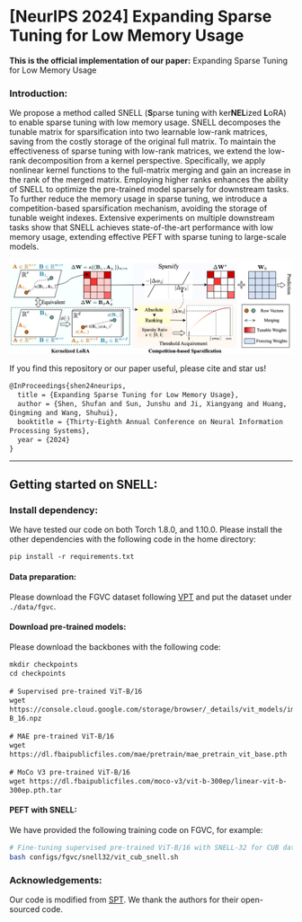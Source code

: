 # [NeurIPS 2024] Expanding Sparse Tuning for Low Memory Usage

**This is the official implementation of our paper:** Expanding Sparse Tuning for Low Memory Usage

### Introduction:

We propose a method called SNELL (**S**parse tuning with ker**NEL**ized **L**oRA) to enable sparse tuning with low memory usage. SNELL decomposes the tunable matrix for sparsification into two learnable low-rank matrices, saving from the costly storage of the original full matrix. To maintain the effectiveness of sparse tuning with low-rank matrices, we extend the low-rank decomposition from a kernel perspective. Specifically, we apply nonlinear kernel functions to the full-matrix merging and gain an increase in the rank of the merged matrix.  Employing higher ranks enhances the ability of SNELL to optimize the pre-trained model sparsely for downstream tasks. To further reduce the memory usage in sparse tuning, we introduce a competition-based sparsification mechanism, avoiding the storage of tunable weight indexes. Extensive experiments on multiple downstream tasks show that SNELL achieves state-of-the-art performance with low memory usage, extending effective PEFT with sparse tuning to large-scale models.

![framework](./main.png)

If you find this repository or our paper useful, please cite and star us!

```
@InProceedings{shen24neurips,
  title = {Expanding Sparse Tuning for Low Memory Usage},
  author = {Shen, Shufan and Sun, Junshu and Ji, Xiangyang and Huang, Qingming and Wang, Shuhui},
  booktitle = {Thirty-Eighth Annual Conference on Neural Information Processing Systems},
  year = {2024}
}
```

------

## Getting started on SNELL:

### Install dependency:

We have tested our code on both Torch 1.8.0, and 1.10.0. Please install the other dependencies with the following code in the home directory:

```
pip install -r requirements.txt
```

#### Data preparation:

Please download the FGVC dataset following [VPT](https://github.com/KMnP/vpt) and put the dataset under `./data/fgvc`.

#### Download pre-trained models:

Please download the backbones with the following code:

```
mkdir checkpoints
cd checkpoints

# Supervised pre-trained ViT-B/16
wget https://console.cloud.google.com/storage/browser/_details/vit_models/imagenet21k/ViT-B_16.npz

# MAE pre-trained ViT-B/16
wget https://dl.fbaipublicfiles.com/mae/pretrain/mae_pretrain_vit_base.pth

# MoCo V3 pre-trained ViT-B/16
wget https://dl.fbaipublicfiles.com/moco-v3/vit-b-300ep/linear-vit-b-300ep.pth.tar
```

#### PEFT with SNELL:

We have provided the following training code on FGVC, for example:

```bash
# Fine-tuning supervised pre-trained ViT-B/16 with SNELL-32 for CUB dataset
bash configs/fgvc/snell32/vit_cub_snell.sh
```
### Acknowledgements:
Our code is modified from [SPT](https://github.com/ziplab/SPT). We thank the authors for their open-sourced code.
